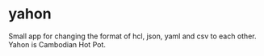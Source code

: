 # yahon
Small app for changing the format of hcl, json, yaml and csv to each other. Yahon is Cambodian Hot Pot.
